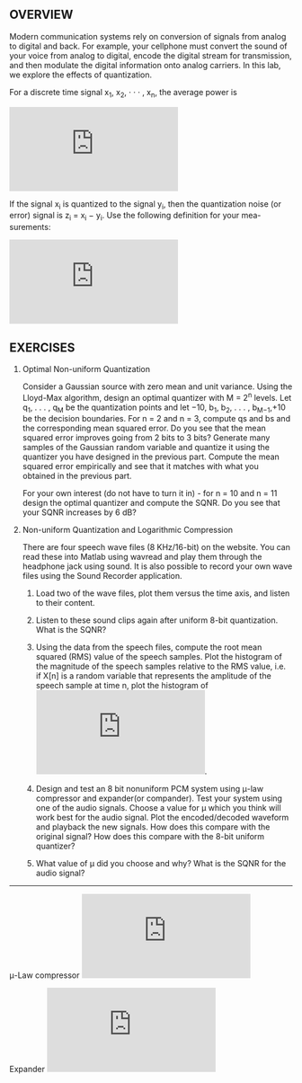 ## OVERVIEW

Modern communication systems rely on conversion of signals from analog
to digital and back. For example, your cellphone must convert the sound of
your voice from analog to digital, encode the digital stream for transmission,
and then modulate the digital information onto analog carriers. In this lab,
we explore the effects of quantization.

For a discrete time signal x<sub>1</sub>, x<sub>2</sub>, · · · , x<sub>n</sub>, the average power is

![P_x](http://www.sciweavers.org/tex2img.php?eq=%20P_%7Bx%7D%3D%20%5Cfrac%7B1%7D%7Bn%7D%20%5Csum_%7Bi%3D1%7D%5En%20%7B%7B%5Cmid%20%20%20x_%7Bi%7D%20%5Cmid%7D%5E%7B2%7D%7D%20%20%20%20&bc=White&fc=Black&im=png&fs=12&ff=arev&edit=0)

If the signal x<sub>i</sub> is quantized to the signal y<sub>i</sub>, then the quantization noise
(or error) signal is z<sub>i</sub> = x<sub>i</sub> − y<sub>i</sub>. Use the following definition for your mea-
surements:

![SQNR](http://www.sciweavers.org/tex2img.php?eq=SQNR%3D10%20log_%7B10%7D%20%5Cbig%28%20%5Cfrac%7BP_%7Bx%7D%7D%7BP_%7Bz%7D%7D%20%5Cbig%29%20%20&bc=White&fc=Black&im=png&fs=12&ff=arev&edit=0)

## EXERCISES

1. Optimal Non-uniform Quantization
    
    Consider a Gaussian source with zero mean and unit variance. Using
the Lloyd-Max algorithm, design an optimal quantizer with M = 2<sup>n</sup>
levels. Let q<sub>1</sub>, . . . , q<sub>M</sub> be the quantization points and 
let −10, b<sub>1</sub>, b<sub>2</sub>, . . . , b<sub>M−1</sub>,+10
be the decision boundaries. For n = 2 and n = 3, compute qs and bs
and the corresponding mean squared error. Do you see that the mean
squared error improves going from 2 bits to 3 bits? Generate many
samples of the Gaussian random variable and quantize it using the
quantizer you have designed in the previous part. Compute the mean squared error 
empirically and see that it matches with what you obtained in the previous part.

    For your own interest (do not have to turn it in) - for n = 10 and
n = 11 design the optimal quantizer and compute the SQNR. Do you
see that your SQNR increases by 6 dB?

2. Non-uniform Quantization and Logarithmic Compression
    
    There are four speech wave files (8 KHz/16-bit) on the website. You
can read these into Matlab using wavread and play them through the
headphone jack using sound. It is also possible to record your own
wave files using the Sound Recorder application.
    
    1. Load two of the wave files, plot them versus the time axis, and
listen to their content.

    2. Listen to these sound clips again after uniform 8-bit quantization.
What is the SQNR?

    3. Using the data from the speech files, compute the root mean
squared (RMS) value of the speech samples. Plot the histogram
of the magnitude of the speech samples relative to the RMS value,
i.e. if X[n] is a random variable that represents the amplitude of
the speech sample at time n, plot the histogram of ![fig](http://www.sciweavers.org/tex2img.php?eq=%20%5Cfrac%7B%5Cmid%20X%5Bn%5D%20%5Cmid%7D%7BX_%7BRMS%7D%7D%20%20%20&bc=White&fc=Black&im=png&fs=12&ff=arev&edit=0).

    4. Design and test an 8 bit nonuniform PCM system using μ-law
compressor and expander(or compander). Test your system using
one of the audio signals. Choose a value for μ which you think
will work best for the audio signal. Plot the encoded/decoded
waveform and playback the new signals. How does this compare
with the original signal? How does this compare with the 8-bit
uniform quantizer?

    5. What value of μ did you choose and why? What is the SQNR for
the audio signal?

___
μ-Law compressor ![comp](http://www.sciweavers.org/tex2img.php?eq=F%28x%29%3Dsgn%28x%29%20%5Cfrac%7Bln%281%2B%20%5Cmu%20%7Cx%7C%29%7D%7Bln%281%2B%20%5Cmu%29%7D%20%3B%20%20%201%20%5Cleq%20x%20%5Cleq%201&bc=White&fc=Black&im=png&fs=12&ff=arev&edit=0)

Expander ![expa](http://www.sciweavers.org/tex2img.php?eq=%20F%5E%7B-1%7D%28y%29%3Dsgn%28y%29%281%2F%20%5Cmu%29%28%20%281%2B%20%5Cmu%29%5E%7B%7Cy%7C%7D1%29%20%20%3B%201%20%5Cleq%20y%20%5Cleq%201&bc=White&fc=Black&im=png&fs=12&ff=arev&edit=0)

